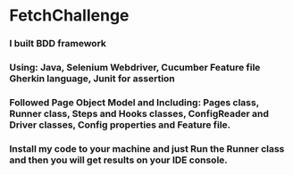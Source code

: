 # FetchChallenge
### I built BDD framework
### Using: Java, Selenium Webdriver, Cucumber Feature file Gherkin language, Junit for assertion
### Followed Page Object Model and Including: Pages class, Runner class, Steps and Hooks classes, ConfigReader and Driver classes, Config properties and Feature file.
### Install my code to your machine and just Run the Runner class and then you will get results on your IDE console.
